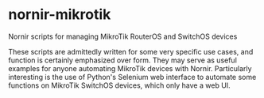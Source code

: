 # nornir-mikrotik
Nornir scripts for managing MikroTik RouterOS and SwitchOS devices

These scripts are admittedly written for some very specific use cases, and function is certainly emphasized over form.  They may serve as useful examples for anyone automating MikroTik devices with Nornir.
Particularly interesting is the use of Python's Selenium web interface to automate some functions on MikroTik SwitchOS devices, which only have a web UI.
